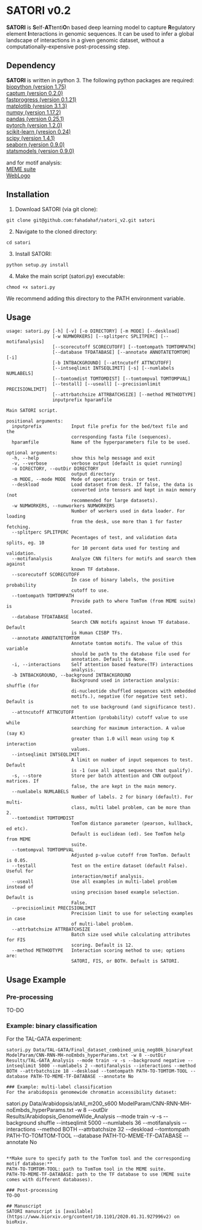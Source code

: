 # SATORI v0.2
**SATORI** is **S**elf-**AT**tenti**O**n based deep learning model to capture **R**egulatory element **I**nteractions in genomic sequences. It can be used to infer a global landscape of interactions in a given genomic dataset, without a computationally-expensive post-processing step.

## Dependency
**SATORI** is written in python 3. The following python packages are required:  
[biopython (version 1.75)](https://biopython.org)  
[captum (version 0.2.0)](https://captum.ai)  
[fastprogress (version 0.1.21)](https://github.com/fastai/fastprogress)  
[matplotlib (vresion 3.1.3)](https://matplotlib.org)  
[numpy (version 1.17.2)](www.numpy.org)   
[pandas (version 0.25.1)](www.pandas.pydata.org)  
[pytorch (version 1.2.0)](https://pytorch.org)  
[scikit-learn (vresion 0.24)](https://scikit-learn.org/stable/)  
[scipy (version 1.4.1)](www.scipy.org)  
[seaborn (version 0.9.0)](https://seaborn.pydata.org)  
[statsmodels (version 0.9.0)](http://www.statsmodels.org/stable/index.html)  

and for motif analysis:  
[MEME suite](http://meme-suite.org/doc/download.html)  
[WebLogo](https://weblogo.berkeley.edu)

## Installation
1. Download SATORI (via git clone):
```
git clone git@github.com:fahadahaf/satori_v2.git satori
```
2. Navigate to the cloned directory:
```
cd satori
```
3. Install SATORI:
```
python setup.py install
```
4. Make the main script (satori.py) executable:
```
chmod +x satori.py
```
We recommend adding this directory to the PATH environment variable.

## Usage
```
usage: satori.py [-h] [-v] [-o DIRECTORY] [-m MODE] [--deskload]
                 [-w NUMWORKERS] [--splitperc SPLITPERC] [--motifanalysis]
                 [--scorecutoff SCORECUTOFF] [--tomtompath TOMTOMPATH]
                 [--database TFDATABASE] [--annotate ANNOTATETOMTOM] [-i]
                 [-b INTBACKGROUND] [--attncutoff ATTNCUTOFF]
                 [--intseqlimit INTSEQLIMIT] [-s] [--numlabels NUMLABELS]
                 [--tomtomdist TOMTOMDIST] [--tomtompval TOMTOMPVAL]
                 [--testall] [--useall] [--precisionlimit PRECISIONLIMIT]
                 [--attrbatchsize ATTRBATCHSIZE] [--method METHODTYPE]
                 inputprefix hparamfile

Main SATORI script.

positional arguments:
  inputprefix           Input file prefix for the bed/text file and the
                        corresponding fasta file (sequences).
  hparamfile            Name of the hyperparameters file to be used.

optional arguments:
  -h, --help            show this help message and exit
  -v, --verbose         verbose output [default is quiet running]
  -o DIRECTORY, --outDir DIRECTORY
                        output directory
  -m MODE, --mode MODE  Mode of operation: train or test.
  --deskload            Load dataset from desk. If false, the data is
                        converted into tensors and kept in main memory (not
                        recommended for large datasets).
  -w NUMWORKERS, --numworkers NUMWORKERS
                        Number of workers used in data loader. For loading
                        from the desk, use more than 1 for faster fetching.
  --splitperc SPLITPERC
                        Pecentages of test, and validation data splits, eg. 10
                        for 10 percent data used for testing and validation.
  --motifanalysis       Analyze CNN filters for motifs and search them against
                        known TF database.
  --scorecutoff SCORECUTOFF
                        In case of binary labels, the positive probability
                        cutoff to use.
  --tomtompath TOMTOMPATH
                        Provide path to where TomTom (from MEME suite) is
                        located.
  --database TFDATABASE
                        Search CNN motifs against known TF database. Default
                        is Human CISBP TFs.
  --annotate ANNOTATETOMTOM
                        Annotate tomtom motifs. The value of this variable
                        should be path to the database file used for
                        annotation. Default is None.
  -i, --interactions    Self attention based feature(TF) interactions
                        analysis.
  -b INTBACKGROUND, --background INTBACKGROUND
                        Background used in interaction analysis: shuffle (for
                        di-nucleotide shuffled sequences with embedded
                        motifs.), negative (for negative test set). Default is
                        not to use background (and significance test).
  --attncutoff ATTNCUTOFF
                        Attention (probability) cutoff value to use while
                        searching for maximum interaction. A value (say K)
                        greater than 1.0 will mean using top K interaction
                        values.
  --intseqlimit INTSEQLIMIT
                        A limit on number of input sequences to test. Default
                        is -1 (use all input sequences that qualify).
  -s, --store           Store per batch attention and CNN outpout matrices. If
                        false, the are kept in the main memory.
  --numlabels NUMLABELS
                        Number of labels. 2 for binary (default). For multi-
                        class, multi label problem, can be more than 2.
  --tomtomdist TOMTOMDIST
                        TomTom distance parameter (pearson, kullback, ed etc).
                        Default is euclidean (ed). See TomTom help from MEME
                        suite.
  --tomtompval TOMTOMPVAL
                        Adjusted p-value cutoff from TomTom. Default is 0.05.
  --testall             Test on the entire dataset (default False). Useful for
                        interaction/motif analysis.
  --useall              Use all examples in multi-label problem instead of
                        using precision based example selection. Default is
                        False.
  --precisionlimit PRECISIONLIMIT
                        Precision limit to use for selecting examples in case
                        of multi-label problem.
  --attrbatchsize ATTRBATCHSIZE
                        Batch size used while calculating attributes for FIS
                        scoring. Default is 12.
  --method METHODTYPE   Interaction scoring method to use; options are:
                        SATORI, FIS, or BOTH. Default is SATORI.
```

## Usage Example
### Pre-processing
TO-DO

### Example: binary classification
For the TAL-GATA experiment:  
```
satori.py Data/TAL-GATA/Final_dataset_combined_uniq_neg80k_binaryFeat ModelParam/CNN-RNN-MH-noEmbds_hyperParams.txt -w 8 --outDir Results/TAL-GATA_Analysis --mode train -v -s --background negative --intseqlimit 5000 --numlabels 2 --motifanalysis --interactions --method BOTH --attrbatchsize 18 --deskload --tomtompath PATH-TO-TOMTOM-TOOL --database PATH-TO-MEME-TF-DATABASE --annotate No

### Example: multi-label classification
For the arabidopsis genomewide chromatin accessibility dataset:  
```
satori.py Data/Arabidopsis/atAll_m200_s600 ModelParam/CNN-RNN-MH-noEmbds_hyperParams.txt -w 8 --outDir Results/Arabidopsis_GenomeWide_Analysis --mode train -v -s --background shuffle --intseqlimit 5000 --numlabels 36 --motifanalysis --interactions --method BOTH --attrbatchsize 32 --deskload --tomtompath PATH-TO-TOMTOM-TOOL --database PATH-TO-MEME-TF-DATABASE --annotate No
```

**Make sure to specify path to the TomTom tool and the corresponding motif database:**  
PATH-TO-TOMTOM-TOOL: path to TomTom tool in the MEME suite.  
PATH-TO-MEME-TF-DATABASE: path to the TF database to use (MEME suite comes with different databases).

### Post-processing
TO-DO

## Manuscript
SATORI manuscript is [available](https://www.biorxiv.org/content/10.1101/2020.01.31.927996v2) on bioRxiv.